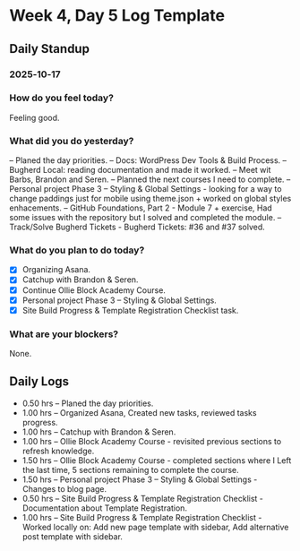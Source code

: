 # Week 4, Day 5 Log Template

## Daily Standup

### 2025‑10‑17

### How do you feel today?

Feeling good.

### What did you do yesterday?

– Planed the day priorities.
– Docs: WordPress Dev Tools & Build Process.
– Bugherd Local: reading documentation and made it worked.
– Meet wit Barbs, Brandon and Seren.
– Planned the next courses I need to complete.
– Personal project Phase 3 – Styling & Global Settings - looking for a way to change paddings just for mobile using theme.json + worked on global styles enhacements.
– GitHub Foundations, Part 2 - Module 7 + exercise, Had some issues with the repository but I solved and completed the module.
– Track/Solve Bugherd Tickets - Bugherd Tickets: #36 and #37 solved.

### What do you plan to do today?

-   [x] Organizing Asana.
-   [x] Catchup with Brandon & Seren.
-   [x] Continue Ollie Block Academy Course.
-   [x] Personal project Phase 3 – Styling & Global Settings.
-   [x] Site Build Progress & Template Registration Checklist task.

### What are your blockers?

None.

## Daily Logs

-   0.50 hrs – Planed the day priorities.
-   1.00 hrs – Organized Asana, Created new tasks, reviewed tasks progress.
-   1.00 hrs – Catchup with Brandon & Seren.
-   1.00 hrs – Ollie Block Academy Course - revisited previous sections to refresh knowledge.
-   1.50 hrs – Ollie Block Academy Course - completed sections where I Left the last time, 5 sections remaining to complete the course.
-   1.50 hrs – Personal project Phase 3 – Styling & Global Settings - Changes to blog page.
-   0.50 hrs – Site Build Progress & Template Registration Checklist - Documentation about Template Registration.
-   1.00 hrs – Site Build Progress & Template Registration Checklist - Worked locally on: Add new page template with sidebar, Add alternative post template with sidebar.
